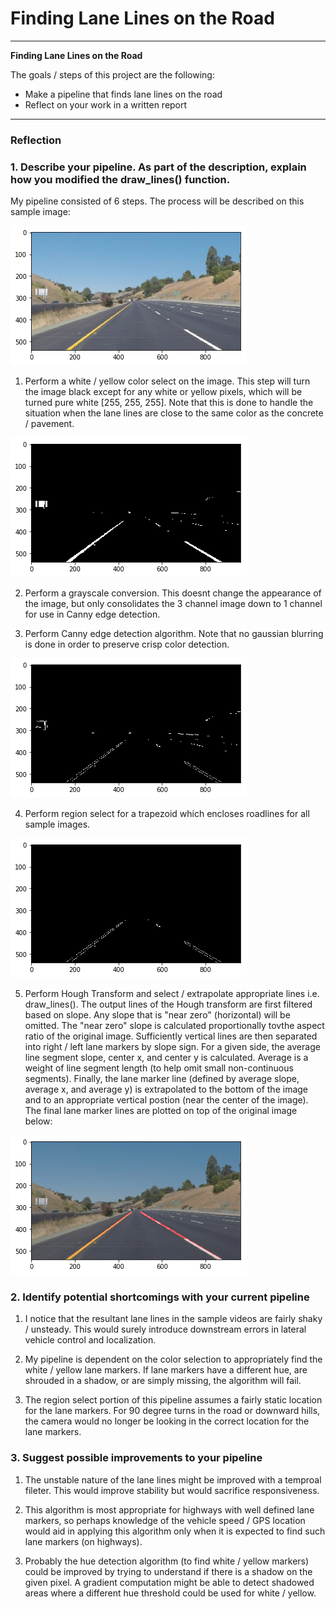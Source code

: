 # **Finding Lane Lines on the Road** 

---

**Finding Lane Lines on the Road**

The goals / steps of this project are the following:
* Make a pipeline that finds lane lines on the road
* Reflect on your work in a written report


[//]: # (Image References)

[RawImage]: ./reflection_images/RawImage.png "Raw Image"
[WY_Select]: ./reflection_images/WY_Select.png "White / Yellow Select"
[Canny]: ./reflection_images/Canny.png "Canny"
[Region]: ./reflection_images/Region.png "Region Select"
[Final]: ./reflection_images/Final.png "Final Result"

---

### Reflection

### 1. Describe your pipeline. As part of the description, explain how you modified the draw_lines() function.

My pipeline consisted of 6 steps. The process will be described on this sample image:

![alt text][RawImage]

1. Perform a white / yellow color select on the image. This step will turn the image black except for any white or yellow pixels,
which will be turned pure white [255, 255, 255]. Note that this is done to handle the situation when the lane lines are close to
the same color as the concrete / pavement.

![alt text][WY_Select]

2. Perform a grayscale conversion. This doesnt change the appearance of the image, but only consolidates the 3 channel image
down to 1 channel for use in Canny edge detection.

3. Perform Canny edge detection algorithm. Note that no gaussian blurring is done in order to preserve crisp color detection.

![alt text][Canny]

4. Perform region select for a trapezoid which encloses roadlines for all sample images.

![alt text][Region]

5. Perform Hough Transform and select / extrapolate appropriate lines i.e. draw_lines(). The output lines of the Hough transform are 
first filtered based on slope. Any slope that is "near zero" (horizontal) will be omitted. The "near zero" slope is calculated proportionally 
tovthe aspect ratio of the original image. Sufficiently vertical lines are then separated into right / left lane markers by slope sign.
For a given side, the average line segment slope, center x, and center y is calculated. Average is a weight of line segment length
(to help omit small non-continuous segments). Finally, the lane marker line (defined by average slope, average x, and average y) is
extrapolated to the bottom of the image and to an appropriate vertical postion (near the center of the image). The final lane marker
lines are plotted on top of the original image below:

![alt text][Final]


### 2. Identify potential shortcomings with your current pipeline


1. I notice that the resultant lane lines in the sample videos are fairly shaky / unsteady. This would surely introduce downstream errors in
lateral vehicle control and localization.

2. My pipeline is dependent on the color selection to appropriately find the white / yellow lane markers. If lane markers have a different hue,
are shrouded in a shadow, or are simply missing, the algorithm will fail.

3. The region select portion of this pipeline assumes a fairly static location for the lane markers. For 90 degree turns in the road or downward hills,
the camera would no longer be looking in the correct location for the lane markers.


### 3. Suggest possible improvements to your pipeline

1. The unstable nature of the lane lines might be improved with a temproal fileter. This would improve stability but would sacrifice responsiveness.

2. This algorithm is most appropriate for highways with well defined lane markers, so perhaps knowledge of the vehicle speed / GPS location would aid
in applying this algorithm only when it is expected to find such lane markers (on highways).

3. Probably the hue detection algorithm (to find white / yellow markers) could be improved by trying to understand if there is a shadow on the given pixel.
A gradient computation might be able to detect shadowed areas where a different hue threshold could be used for white / yellow.

